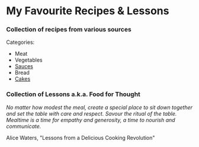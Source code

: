 # My Favourite Recipes & Lessons

### Collection of recipes from various sources

Categories:

* Meat
* Vegetables
* [Sauces](sauces.md)
* Bread
* [Cakes](cakes.md)

### Collection of Lessons a.k.a. Food for Thought

*No matter how modest the meal, create a special place to sit down together and set the table with care and respect.  Savour the ritual of the table.  Mealtime is a time for empathy and generosity, a time to nourish and communicate.*

Alice Waters, "Lessons from a Delicious Cooking Revolution"
